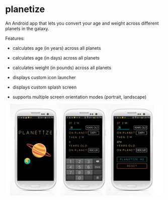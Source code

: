 planetize
=========

An Android app that lets you convert your age and weight across different planets in the galaxy.

Features:

* calculates age (in years) across all planets

* calculates age (in days) across all planets

* calculates weight (in pounds) across all planets

* displays custom icon launcher

* displays custom splash screen

* supports multiple screen orientation modes (portrait, landscape)

![screenshots](/screenshots.png)